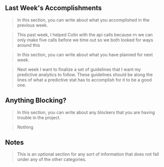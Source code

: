## Last Week's Accomplishments

> In this section, you can write about what you accomplished in the previous week.

> This past week, I helped Colin with the api calls because rn we can only make five calls before we time out so we both looked for ways around this

> In this section, you can write about what you have planned for next week.

> Next week I want to finalize a set of guidelines that I want my predictive analytics to follow. These guidelines should be along the lines of what a predictive stat has to accomplish for it to be a good one.

## Anything Blocking?

> In this section, you can write about any blockers that you are having trouble in the project.

> Nothing

## Notes

> This is an optional section for any sort of information that does not fall under any of the other categories.
